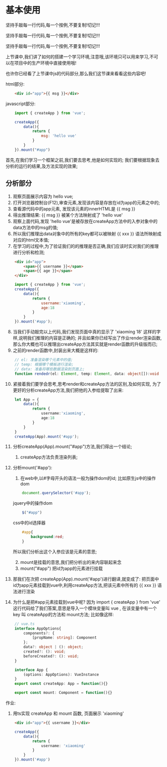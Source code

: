 # 基本使用
坚持手敲每一行代码,每一个按例,不要复制!切记!!!

坚持手敲每一行代码,每一个按例,不要复制!切记!!!

坚持手敲每一行代码,每一个按例,不要复制!切记!!!

上节课中,我们讲了如何的搭建一个学习环境,注意哦,该环境只可以用来学习,不可以在项目中的生产环境中直接使用哦!

也许你已经看了上节课中js的代码部分,那么我们这节课来看看这些内容吧!

html部分:
```html
    <div id="app">{{ msg }}</div>
```

javascript部分:
```javascript
    import { createApp } from 'vue';

    createApp({
        data(){
            return {
                msg: 'hello vue'
            }
        }
    }).mount("#app")
```

首先,在我们学习一个框架之前,我们要去思考,他是如何实现的;
我们要根据现象去分析的运行的结果,及方法实现的效果;

## 分析部分
1. 观察页面展示内容为 hello vue;
2. 打开浏览器控制台(F12),审查元素,发现该内容是存放在id为app的元素之中的;
3. 查看源代码中的app元素, 发现该元素的innerHTML是 {{ msg }}
4. 得出推理结果:  {{ msg }}  被某个方法映射成了 'hello vue'
5. 观察上面代码,发现 'hello vue'是被存放在createApp方法中的入参对象中的data方法中的msg的值;
6. 所以我们推理出data对象中的所有的key都可以被映射 {{ xxx }} 语法所映射成对应的html文本值;
7. 在学习的过程中,为了验证我们的的推理是否正确,我们应该时实对我们的推理进行分析和检测;
```html
    <div id="app">
        <span>{{ username }}</span>
        <span>{{ age }}</span>
    </div>
```

```javascript
    import { createApp } from 'vue';
    createApp({
        data(){
            return {
                username:'xiaoming',
                age:18
            }
        }
    }).mount('#app');
```
8. 当我们手动敲完以上代码,我们发现页面中真的显示了 'xiaoming 18' 这样的字样,说明我们推理的内容是正确的; 并且如果你已经写出了作业render渲染函数,那么你大概也可以推理出createApp方法其实就是render函数的升级版而已;
9. 之前的render函数中,封装出来大概是这样的:
```typescript
    // el: 准备渲染哪个元素中的值;
    // temp: 根据哪个模板进行渲染;
    // data: 准备将哪些数据渲染到页面上;
    function rendedr(el: Element, temp: Element, data: object[]):void
```
10. 紧接着我们要学会思考,思考render和createApp方法的区别,及如何实现,
为了更好的分析createApp方法,我们把他的入参给提取了出来:
```typescript
    let App = {
        data(){
            return {
                username:'xiaoming',
                age:18
            }
        }
    }
    createApp(App).mount('#app');
```
11. 分析createApp(App).mount("#app")方法,我们得出一个结论;
    1. createApp方法负责渲染列表;
12. 分析mount('#app'):
    1. 在web中,以#字母开头的语法一般为操作dom的id;
    比如原生js中的操作dom
    ```javascript
        document.querySelector('#app');
    ```
    jquery中的操作dom
    ```javascript
        $("#app")
    ```
    css中的id选择器 
    ```css
        #app{
            background:red;
        }
    ```
    所以我们分析出这个入参应该是元素的意思;
    
    2. mount是挂载的意思,我们把分析出的来内容联起来念
    3. mount("#app")  把id为app的元素进行挂载
13. 那我们在次把 createApp(App).mount('#app')进行翻译,就变成了: 把页面中id为app元素挂载到vue中,利用createApp方法,把该元素中所有的 {{ xxx }} 语法进行渲染

14. 为什么是把#app元素挂载到vue中呢?
因为  import { createApp } from 'vue' 这行代码给了我们答案,意思是导入一个模块变量叫 vue , 在该变量中有一个key 叫 createApp的方法和 mount方法; 比如像这样:
```typescript
    // vue.ts
    interface AppOptions{
        components?: {
            [propName: string]: Component
        };
        data?: object | (): object;
        created?: (): void;
        beforeCreated?: (): void;
    }

    interface App {
        (options: AppOptions): VueInstance
    }
    export const createApp: App = function(){}

    export const mount: Component = function(){}
```

作业: 
1. 用ts实现 createApp 和 mount 函数, 页面展示 'xiaoming'
```html
    <div id="app">{{ username }}</div>
```

```typescript
    createApp({
        data(){
            return {
                username: 'xiaoming'
            }
        }
    }).mount('#app')
```